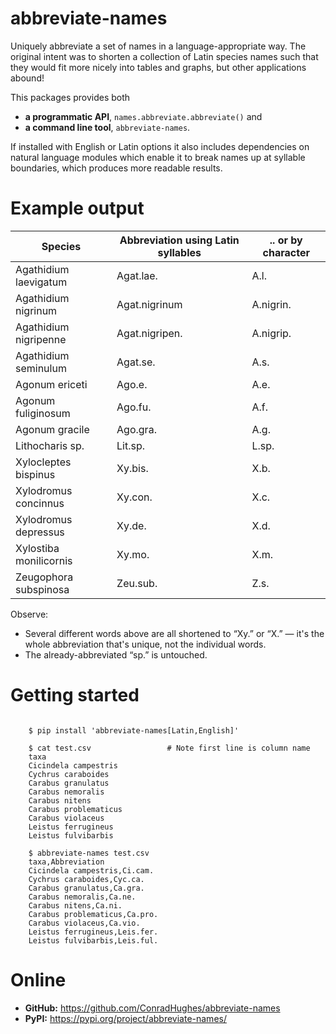 # abbreviate-names

Uniquely abbreviate a set of names in a language-appropriate way.
The original intent was to shorten a collection of Latin species names
such that they would fit more nicely into tables and graphs, but other
applications abound!

This packages provides both

* **a programmatic API**, `names.abbreviate.abbreviate()` and
* **a command line tool**, `abbreviate-names`.

If installed with English or Latin options it also includes dependencies
on natural language modules which enable it to break names up at
syllable boundaries, which produces more readable results.

# Example output

Species | Abbreviation using Latin syllables | .. or by character
------------ | ------------ | --
Agathidium laevigatum | Agat.lae. | A.l.
Agathidium nigrinum | Agat.nigrinum | A.nigrin.
Agathidium nigripenne | Agat.nigripen. | A.nigrip.
Agathidium seminulum | Agat.se. | A.s.
Agonum ericeti | Ago.e. | A.e.
Agonum fuliginosum | Ago.fu. | A.f.
Agonum gracile | Ago.gra. | A.g.
Lithocharis sp. | Lit.sp. | L.sp.
Xylocleptes bispinus | Xy.bis. | X.b.
Xylodromus concinnus | Xy.con. | X.c.
Xylodromus depressus | Xy.de. | X.d.
Xylostiba monilicornis | Xy.mo. | X.m.
Zeugophora subspinosa | Zeu.sub. | Z.s.

Observe:

* Several different words above are all shortened to “Xy.” or “X.” —
it's the whole abbreviation that's unique, not the individual words.
* The already-abbreviated “sp.” is untouched.

# Getting started

```shell

    $ pip install 'abbreviate-names[Latin,English]'

    $ cat test.csv                 # Note first line is column name
    taxa
    Cicindela campestris
    Cychrus caraboides
    Carabus granulatus
    Carabus nemoralis
    Carabus nitens
    Carabus problematicus
    Carabus violaceus
    Leistus ferrugineus
    Leistus fulvibarbis

    $ abbreviate-names test.csv
    taxa,Abbreviation
    Cicindela campestris,Ci.cam.
    Cychrus caraboides,Cyc.ca.
    Carabus granulatus,Ca.gra.
    Carabus nemoralis,Ca.ne.
    Carabus nitens,Ca.ni.
    Carabus problematicus,Ca.pro.
    Carabus violaceus,Ca.vio.
    Leistus ferrugineus,Leis.fer.
    Leistus fulvibarbis,Leis.ful.

```

# Online

* **GitHub:** https://github.com/ConradHughes/abbreviate-names
* **PyPI:** https://pypi.org/project/abbreviate-names/
